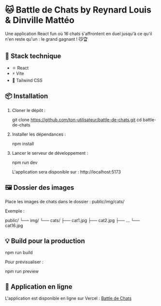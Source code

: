 # 🐱 Battle de Chats by Reynard Louis & Dinville Mattéo

Une application React fun où 16 chats s'affrontent en duel jusqu'à ce qu'il n'en reste qu'un : le grand gagnant ! 😼🏆

## 🚀 Stack technique

- ⚛️ React
- ⚡ Vite
- 💨 Tailwind CSS

## 📦 Installation

1. Cloner le dépôt :

   git clone https://github.com/ton-utilisateur/battle-de-chats.git
   cd battle-de-chats

2. Installer les dépendances :

   npm install

3. Lancer le serveur de développement :

   npm run dev

   L'application sera disponible sur : http://localhost:5173

## 🖼️ Dossier des images

Place les images de chats dans le dossier : public/img/cats/

Exemple :

public/
└── img/
└── cats/
├── cat1.jpg
├── cat2.jpg
├── ...
└── cat16.jpg

## 💡 Build pour la production

npm run build

Pour prévisualiser :

npm run preview

## 🚀 Application en ligne

L'application est disponible en ligne sur Vercel : [Battle de Chats](https://cat-battle-one.vercel.app/)
